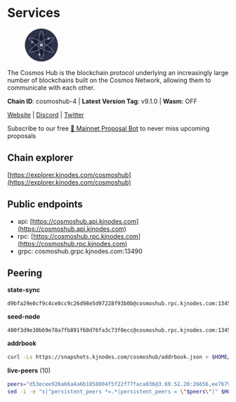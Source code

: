 # Services

<figure><img src="https://raw.githubusercontent.com/kj89/cosmos-images/main/logos/cosmoshub.png" alt=""><figcaption></figcaption></figure>

The Cosmos Hub is the blockchain protocol underlying an  increasingly large number of blockchains built on the  Cosmos Network, allowing them to communicate with each other.

**Chain ID**: cosmoshub-4 | **Latest Version Tag**: v9.1.0 | **Wasm**: OFF

[Website](https://hub.cosmos.network) | [Discord](https://discord.gg/cosmosnetwork) | [Twitter](https://twitter.com/cosmoshub)



Subscribe to our free [🤖 Mainnet Proposal Bot](https://t.me/kjnodes_proposal_bot) to never miss upcoming proposals


## Chain explorer
[https://explorer.kjnodes.com/cosmoshub](https://explorer.kjnodes.com/cosmoshub)

## Public endpoints

* api: [https://cosmoshub.api.kjnodes.com](https://cosmoshub.api.kjnodes.com)
* rpc: [https://cosmoshub.rpc.kjnodes.com](https://cosmoshub.rpc.kjnodes.com)
* grpc: cosmoshub.grpc.kjnodes.com:13490

## Peering

**state-sync**

```text
d9bfa29e0cf9c4ce0cc9c26d98e5d97228f93b0b@cosmoshub.rpc.kjnodes.com:13456
```

**seed-node**

```text
400f3d9e30b69e78a7fb891f60d76fa3c73f0ecc@cosmoshub.rpc.kjnodes.com:13459
```

**addrbook**
```bash
curl -Ls https://snapshots.kjnodes.com/cosmoshub/addrbook.json > $HOME/.gaia/config/addrbook.json
```

**live-peers** (10)
```bash
peers="d53ecee926a66a4a6b1858004f5f22f77faca036@3.69.52.20:26656,ee767901f4a7eaf44603ef0a5b6e5edac118ba1e@74.118.136.149:26656,72829b78b38408b03793ed389b9f16596b82c306@146.59.81.92:26656,e0ab6c5cc86959853f499236b8297344802ac5f4@5.161.139.201:26656,4ebf074e8b4a24438bd0bd503b62b4728dfb8eae@35.212.101.35:26656,5678366e2eb74811b5214ba5c6c1ea7c0a1fdb2b@195.189.96.121:26656,2a821a6107e805cb990e7b416d224d1928a19fba@18.177.1.230:26656,322efd4fdc72a189a2fc8b2b597927831df2bbed@128.0.51.9:26656,e66d3c9d0f420744d34b1f08f0fed9cfcf433460@162.19.238.186:26656,d9bfa29e0cf9c4ce0cc9c26d98e5d97228f93b0b@65.109.88.38:13456"
sed -i -e "s|^persistent_peers *=.*|persistent_peers = \"$peers\"|" $HOME/.gaia/config/config.toml
```
